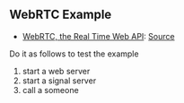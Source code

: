 ## WebRTC Example

- [WebRTC, the Real Time Web API](https://flaviocopes.com/webrtc/): [Source](https://gist.github.com/flaviocopes/e0844d71da2348d14ec8b6742d8b2795)


Do it as follows to test the example
1. start a web server
2. start a signal server
3. call a someone
